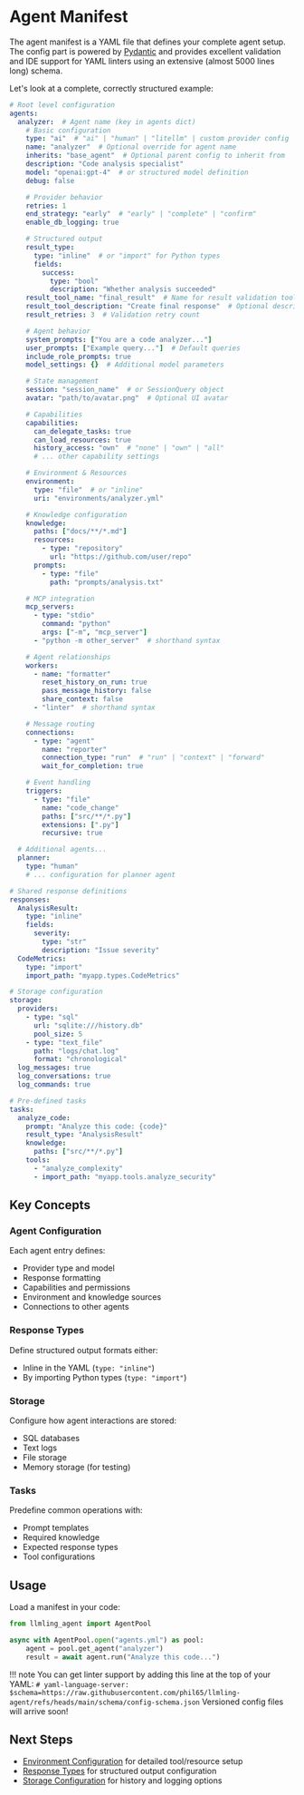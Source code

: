 # Agent Manifest

The agent manifest is a YAML file that defines your complete agent setup.
The config part is powered by [Pydantic](https://docs.pydantic.dev/latest/) and provides excellent validation
and IDE support for YAML linters using an extensive (almost 5000 lines long) schema.

Let's look at a complete, correctly structured example:

```yaml
# Root level configuration
agents:
  analyzer:  # Agent name (key in agents dict)
    # Basic configuration
    type: "ai"  # "ai" | "human" | "litellm" | custom provider config
    name: "analyzer"  # Optional override for agent name
    inherits: "base_agent"  # Optional parent config to inherit from
    description: "Code analysis specialist"
    model: "openai:gpt-4"  # or structured model definition
    debug: false

    # Provider behavior
    retries: 1
    end_strategy: "early"  # "early" | "complete" | "confirm"
    enable_db_logging: true

    # Structured output
    result_type:
      type: "inline"  # or "import" for Python types
      fields:
        success:
          type: "bool"
          description: "Whether analysis succeeded"
    result_tool_name: "final_result"  # Name for result validation tool
    result_tool_description: "Create final response"  # Optional description
    result_retries: 3  # Validation retry count

    # Agent behavior
    system_prompts: ["You are a code analyzer..."]
    user_prompts: ["Example query..."]  # Default queries
    include_role_prompts: true
    model_settings: {}  # Additional model parameters

    # State management
    session: "session_name"  # or SessionQuery object
    avatar: "path/to/avatar.png"  # Optional UI avatar

    # Capabilities
    capabilities:
      can_delegate_tasks: true
      can_load_resources: true
      history_access: "own"  # "none" | "own" | "all"
      # ... other capability settings

    # Environment & Resources
    environment:
      type: "file"  # or "inline"
      uri: "environments/analyzer.yml"

    # Knowledge configuration
    knowledge:
      paths: ["docs/**/*.md"]
      resources:
        - type: "repository"
          url: "https://github.com/user/repo"
      prompts:
        - type: "file"
          path: "prompts/analysis.txt"

    # MCP integration
    mcp_servers:
      - type: "stdio"
        command: "python"
        args: ["-m", "mcp_server"]
      - "python -m other_server"  # shorthand syntax

    # Agent relationships
    workers:
      - name: "formatter"
        reset_history_on_run: true
        pass_message_history: false
        share_context: false
      - "linter"  # shorthand syntax

    # Message routing
    connections:
      - type: "agent"
        name: "reporter"
        connection_type: "run"  # "run" | "context" | "forward"
        wait_for_completion: true

    # Event handling
    triggers:
      - type: "file"
        name: "code_change"
        paths: ["src/**/*.py"]
        extensions: [".py"]
        recursive: true

  # Additional agents...
  planner:
    type: "human"
    # ... configuration for planner agent

# Shared response definitions
responses:
  AnalysisResult:
    type: "inline"
    fields:
      severity:
        type: "str"
        description: "Issue severity"
  CodeMetrics:
    type: "import"
    import_path: "myapp.types.CodeMetrics"

# Storage configuration
storage:
  providers:
    - type: "sql"
      url: "sqlite:///history.db"
      pool_size: 5
    - type: "text_file"
      path: "logs/chat.log"
      format: "chronological"
  log_messages: true
  log_conversations: true
  log_commands: true

# Pre-defined tasks
tasks:
  analyze_code:
    prompt: "Analyze this code: {code}"
    result_type: "AnalysisResult"
    knowledge:
      paths: ["src/**/*.py"]
    tools:
      - "analyze_complexity"
      - import_path: "myapp.tools.analyze_security"
```

 ## Key Concepts

 ### Agent Configuration
 Each agent entry defines:
 - Provider type and model
 - Response formatting
 - Capabilities and permissions
 - Environment and knowledge sources
 - Connections to other agents

 ### Response Types
 Define structured output formats either:
 - Inline in the YAML (`type: "inline"`)
 - By importing Python types (`type: "import"`)

 ### Storage
 Configure how agent interactions are stored:
 - SQL databases
 - Text logs
 - File storage
 - Memory storage (for testing)

 ### Tasks
 Predefine common operations with:
 - Prompt templates
 - Required knowledge
 - Expected response types
 - Tool configurations

 ## Usage

 Load a manifest in your code:
 ```python
 from llmling_agent import AgentPool

 async with AgentPool.open("agents.yml") as pool:
     agent = pool.get_agent("analyzer")
     result = await agent.run("Analyze this code...")
 ```

!!! note
    You can get linter support by adding this line at the top of your YAML:
    `# yaml-language-server: $schema=https://raw.githubusercontent.com/phil65/llmling-agent/refs/heads/main/schema/config-schema.json`
    Versioned config files will arrive soon!

 ## Next Steps
 - [Environment Configuration](environment.md) for detailed tool/resource setup
 - [Response Types](responses.md) for structured output configuration
 - [Storage Configuration](storage.md) for history and logging options
